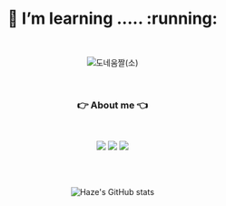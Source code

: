 <div align="center"> 
  
  <h1> 🌱 I’m learning ..... :running: </h1>
  <br/>
  
  ![도네움짤(소)](https://user-images.githubusercontent.com/87344625/149339527-0259cd01-bffb-46fa-bf5d-8b60d76c703d.gif)

  
  <br/>
  
  ### :point_right: About me :point_left:
  
  <br/>
  
  <a href="mailto:skdml20022@gmail.com?subject=깃허브에서 보냅니다."><img src="https://img.shields.io/badge/Gmail-EA4335?style=flat-square&logo=Gmail&logoColor=white"/></a>
  <a href="https://www.instagram.com/hj_haze/" target="_blank"><img src="https://img.shields.io/badge/Instagram-E4405F?style=flat-square&logo=Instagram&logoColor=white"/></a>
  <a href="https://velog.io/@haze/" target="_blank"><img src="https://img.shields.io/badge/velog-20C997?style=flat-square&logo=Vimeo&logoColor=white"/></a>

  <br/><br/>
  
  ![Haze's GitHub stats](https://github-readme-stats.vercel.app/api?username=Haze-S&theme=buefy&show_icons=true)

</div>
